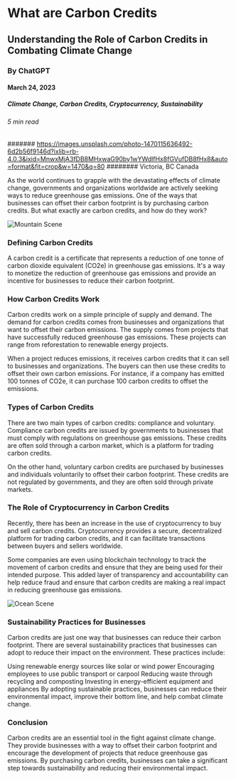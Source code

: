 # What are Carbon Credits
## Understanding the Role of Carbon Credits in Combating Climate Change
### By ChatGPT
#### March 24, 2023
##### Climate Change, Carbon Credits, Cryptocurrency, Sustainability
###### 5 min read
####### https://images.unsplash.com/photo-1470115636492-6d2b56f9146d?ixlib=rb-4.0.3&ixid=MnwxMjA3fDB8MHxwaG90by1wYWdlfHx8fGVufDB8fHx8&auto=format&fit=crop&w=1470&q=80
######## Victoria, BC Canada

As the world continues to grapple with the devastating effects of climate change, governments and organizations worldwide are actively seeking ways to reduce greenhouse gas emissions. One of the ways that businesses can offset their carbon footprint is by purchasing carbon credits. But what exactly are carbon credits, and how do they work?

![Mountain Scene](https://images.unsplash.com/photo-1679597454493-d86b77bdf2fa?ixlib=rb-4.0.3&ixid=MnwxMjA3fDB8MHxwaG90by1wYWdlfHx8fGVufDB8fHx8&auto=format&fit=crop&w=2370&q=80)
### Defining Carbon Credits
A carbon credit is a certificate that represents a reduction of one tonne of carbon dioxide equivalent (CO2e) in greenhouse gas emissions. It's a way to monetize the reduction of greenhouse gas emissions and provide an incentive for businesses to reduce their carbon footprint.

### How Carbon Credits Work
Carbon credits work on a simple principle of supply and demand. The demand for carbon credits comes from businesses and organizations that want to offset their carbon emissions. The supply comes from projects that have successfully reduced greenhouse gas emissions. These projects can range from reforestation to renewable energy projects.

When a project reduces emissions, it receives carbon credits that it can sell to businesses and organizations. The buyers can then use these credits to offset their own carbon emissions. For instance, if a company has emitted 100 tonnes of CO2e, it can purchase 100 carbon credits to offset the emissions.

### Types of Carbon Credits
There are two main types of carbon credits: compliance and voluntary. Compliance carbon credits are issued by governments to businesses that must comply with regulations on greenhouse gas emissions. These credits are often sold through a carbon market, which is a platform for trading carbon credits.

On the other hand, voluntary carbon credits are purchased by businesses and individuals voluntarily to offset their carbon footprint. These credits are not regulated by governments, and they are often sold through private markets.

### The Role of Cryptocurrency in Carbon Credits
Recently, there has been an increase in the use of cryptocurrency to buy and sell carbon credits. Cryptocurrency provides a secure, decentralized platform for trading carbon credits, and it can facilitate transactions between buyers and sellers worldwide.

Some companies are even using blockchain technology to track the movement of carbon credits and ensure that they are being used for their intended purpose. This added layer of transparency and accountability can help reduce fraud and ensure that carbon credits are making a real impact in reducing greenhouse gas emissions.

![Ocean Scene](https://images.unsplash.com/photo-1583212292454-1fe6229603b7?ixlib=rb-4.0.3&ixid=MnwxMjA3fDB8MHxwaG90by1wYWdlfHx8fGVufDB8fHx8&auto=format&fit=crop&w=1974&q=80)

### Sustainability Practices for Businesses
Carbon credits are just one way that businesses can reduce their carbon footprint. There are several sustainability practices that businesses can adopt to reduce their impact on the environment. These practices include:

Using renewable energy sources like solar or wind power
Encouraging employees to use public transport or carpool
Reducing waste through recycling and composting
Investing in energy-efficient equipment and appliances
By adopting sustainable practices, businesses can reduce their environmental impact, improve their bottom line, and help combat climate change.

### Conclusion
Carbon credits are an essential tool in the fight against climate change. They provide businesses with a way to offset their carbon footprint and encourage the development of projects that reduce greenhouse gas emissions. By purchasing carbon credits, businesses can take a significant step towards sustainability and reducing their environmental impact.